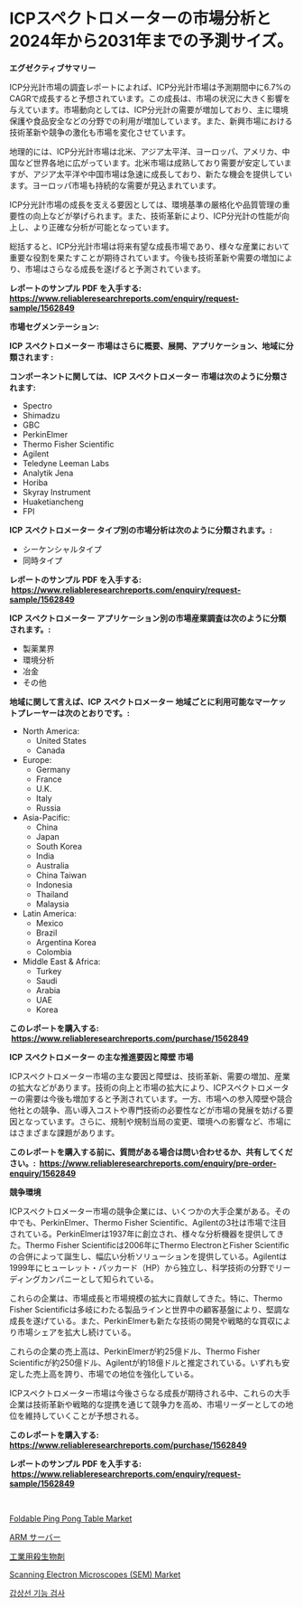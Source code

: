 <p><h1>ICPスペクトロメーターの市場分析と2024年から2031年までの予測サイズ。</h1></p><p><strong>エグゼクティブサマリー</strong></p>
<p><p>ICP分光計市場の調査レポートによれば、ICP分光計市場は予測期間中に6.7%のCAGRで成長すると予想されています。この成長は、市場の状況に大きく影響を与えています。市場動向としては、ICP分光計の需要が増加しており、主に環境保護や食品安全などの分野での利用が増加しています。また、新興市場における技術革新や競争の激化も市場を変化させています。</p><p>地理的には、ICP分光計市場は北米、アジア太平洋、ヨーロッパ、アメリカ、中国など世界各地に広がっています。北米市場は成熟しており需要が安定していますが、アジア太平洋や中国市場は急速に成長しており、新たな機会を提供しています。ヨーロッパ市場も持続的な需要が見込まれています。</p><p>ICP分光計市場の成長を支える要因としては、環境基準の厳格化や品質管理の重要性の向上などが挙げられます。また、技術革新により、ICP分光計の性能が向上し、より正確な分析が可能となっています。</p><p>総括すると、ICP分光計市場は将来有望な成長市場であり、様々な産業において重要な役割を果たすことが期待されています。今後も技術革新や需要の増加により、市場はさらなる成長を遂げると予測されています。</p></p>
<p><strong>レポートのサンプル PDF を入手する: <a href="https://www.reliableresearchreports.com/enquiry/request-sample/1562849">https://www.reliableresearchreports.com/enquiry/request-sample/1562849</a></strong></p>
<p><strong>市場セグメンテーション:</strong></p>
<p><strong> ICP スペクトロメーター 市場はさらに概要、展開、アプリケーション、地域に分類されます :</strong></p>
<p><strong>コンポーネントに関しては、 ICP スペクトロメーター 市場は次のように分類されます: &nbsp;</strong></p>
<p><ul><li>Spectro</li><li>Shimadzu</li><li>GBC</li><li>PerkinElmer</li><li>Thermo Fisher Scientific</li><li>Agilent</li><li>Teledyne Leeman Labs</li><li>Analytik Jena</li><li>Horiba</li><li>Skyray Instrument</li><li>Huaketiancheng</li><li>FPI</li></ul></p>
<p><strong> ICP スペクトロメーター タイプ別の市場分析は次のように分類されます。:</strong></p>
<p><ul><li>シーケンシャルタイプ</li><li>同時タイプ</li></ul></p>
<p><strong>レポートのサンプル PDF を入手する: &nbsp;<a href="https://www.reliableresearchreports.com/enquiry/request-sample/1562849">https://www.reliableresearchreports.com/enquiry/request-sample/1562849</a></strong></p>
<p><strong> ICP スペクトロメーター アプリケーション別の市場産業調査は次のように分類されます。:</strong></p>
<p><ul><li>製薬業界</li><li>環境分析</li><li>冶金</li><li>その他</li></ul></p>
<p><strong>地域に関して言えば、ICP スペクトロメーター 地域ごとに利用可能なマーケットプレーヤーは次のとおりです。:</strong></p>
<p><ul>
    <li>
        North America:
        <ul>
            <li>United States</li>
            <li>Canada</li>
        </ul>
    </li>
    <li>
        Europe:
        <ul>
            <li>Germany</li>
            <li>France</li>
            <li>U.K.</li>
            <li>Italy</li>
            <li>Russia</li>
        </ul>
    </li>
    <li>
        Asia-Pacific:
        <ul>
            <li>China</li>
            <li>Japan</li>
            <li>South Korea</li>
            <li>India</li>
            <li>Australia</li>
            <li>China Taiwan</li>
            <li>Indonesia</li>
            <li>Thailand</li>
            <li>Malaysia</li>
        </ul>
    </li>
    <li>
        Latin America:
        <ul>
            <li>Mexico</li>
            <li>Brazil</li>
            <li>Argentina Korea</li>
            <li>Colombia</li>
        </ul>
    </li>
    <li>
        Middle East & Africa:
        <ul>
            <li>Turkey</li>
            <li>Saudi</li>
            <li>Arabia</li>
            <li>UAE</li>
            <li>Korea</li>
        </ul>
    </li>
    </ul></p>
<p><strong>このレポートを購入する: &nbsp;<a href="https://www.reliableresearchreports.com/purchase/1562849">https://www.reliableresearchreports.com/purchase/1562849</a></strong></p>
<p><strong>ICP スペクトロメーター の主な推進要因と障壁 市場</strong></p>
<p><p>ICPスペクトロメーター市場の主な要因と障壁は、技術革新、需要の増加、産業の拡大などがあります。技術の向上と市場の拡大により、ICPスペクトロメーターの需要は今後も増加すると予測されています。一方、市場への参入障壁や競合他社との競争、高い導入コストや専門技術の必要性などが市場の発展を妨げる要因となっています。さらに、規制や規制当局の変更、環境への影響など、市場にはさまざまな課題があります。</p></p>
<p><strong>このレポートを購入する前に、質問がある場合は問い合わせるか、共有してください。:&nbsp; <a href="https://www.reliableresearchreports.com/enquiry/pre-order-enquiry/1562849">https://www.reliableresearchreports.com/enquiry/pre-order-enquiry/1562849</a></strong></p>
<p><strong>競争環境</strong></p>
<p><p>ICPスペクトロメーター市場の競争企業には、いくつかの大手企業がある。その中でも、PerkinElmer、Thermo Fisher Scientific、Agilentの3社は市場で注目されている。PerkinElmerは1937年に創立され、様々な分析機器を提供してきた。Thermo Fisher Scientificは2006年にThermo ElectronとFisher Scientificの合併によって誕生し、幅広い分析ソリューションを提供している。Agilentは1999年にヒューレット・パッカード（HP）から独立し、科学技術の分野でリーディングカンパニーとして知られている。</p><p>これらの企業は、市場成長と市場規模の拡大に貢献してきた。特に、Thermo Fisher Scientificは多岐にわたる製品ラインと世界中の顧客基盤により、堅調な成長を遂げている。また、PerkinElmerも新たな技術の開発や戦略的な買収により市場シェアを拡大し続けている。</p><p>これらの企業の売上高は、PerkinElmerが約25億ドル、Thermo Fisher Scientificが約250億ドル、Agilentが約18億ドルと推定されている。いずれも安定した売上高を誇り、市場での地位を強化している。</p><p>ICPスペクトロメーター市場は今後さらなる成長が期待される中、これらの大手企業は技術革新や戦略的な提携を通じて競争力を高め、市場リーダーとしての地位を維持していくことが予想される。</p></p>
<p><strong>このレポートを購入する: &nbsp; <a href="https://www.reliableresearchreports.com/purchase/1562849">https://www.reliableresearchreports.com/purchase/1562849</a></strong></p>
<p><strong>レポートのサンプル PDF を入手する: &nbsp;<a href="https://www.reliableresearchreports.com/enquiry/request-sample/1562849">https://www.reliableresearchreports.com/enquiry/request-sample/1562849</a></strong><strong></strong></p>
<p>&nbsp;</p>
<p><p><a href="https://github.com/johnbach50/Market-Research-Report-List-2/blob/main/foldable-ping-pong-table-market.md">Foldable Ping Pong Table Market</a></p><p><a href="https://github.com/ppmazlotr77499/Market-Research-Report-List-1/blob/main/81707645026.md">ARM サーバー</a></p><p><a href="https://medium.com/@kelsitorphy644/%E7%94%A3%E6%A5%AD%E7%94%A8%E3%83%90%E3%82%A4%E3%82%AA%E3%82%B5%E3%82%A4%E3%83%89%E5%B8%82%E5%A0%B4-%E7%AB%B6%E4%BA%89%E5%88%86%E6%9E%90-%E5%B8%82%E5%A0%B4%E5%8B%95%E5%90%91-2031%E5%B9%B4%E3%81%BE%E3%81%A7%E3%81%AE%E4%BA%88%E6%B8%AC-77764e9fdc46">工業用殺生物剤</a></p><p><a href="https://issuu.com/reportprime-2/docs/scanning-electron-microscopes-sem-market-size-2030">Scanning Electron Microscopes (SEM) Market</a></p><p><a href="https://github.com/vsap75a286l/Market-Research-Report-List-1/blob/main/73103934600.md">갑상선 기능 검사</a></p></p>